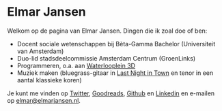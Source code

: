 # Elmar Jansen

Welkom op de pagina van Elmar Jansen. Dingen die ik zoal doe of ben:

 - Docent sociale wetenschappen bij Bèta-Gamma Bachelor (Universiteit van Amsterdam)
 - Duo-lid stadsdeelcommissie Amsterdam Centrum (GroenLinks)
 - Programmeren, o.a. aan [Waterlooplein 3D](https://waterlooplein3d.nl)
 - Muziek maken (bluegrass-gitaar in [Last Night in Town](https://lastnightintown.nl) en tenor in een aantal klassieke koren)

Je kunt me vinden op [Twitter](https://twitter.com/elmarj), [Goodreads](https://www.goodreads.com/user/show/11607541-elmar-jansen), [Github](https://github.com/elmarj) en [Linkedin](https://www.linkedin.com/in/elmarjansen/) en e-mailen op elmar@elmarjansen.nl.

